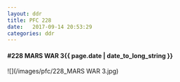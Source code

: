 ```yaml
---
layout: ddr
title: PFC 228
date:   2017-09-14 20:53:29
categories: ddr
---
```


#### **#228** MARS WAR 3<span class="pull-right">{{ page.date | date_to_long_string }}</span>
![](/images/pfc/228_MARS WAR 3.jpg)
